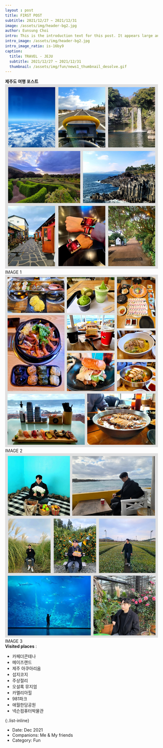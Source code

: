 ```yaml
--- 
layout : post
title: FIRST POST
subtitle: 2021/12/27 ~ 2021/12/31
image: /assets/img/header-bg2.jpg
author: Eunsung Choi
intro: This is the introduction text for this post. It appears large and bold at the top of the post
intro_image: /assets/img/header-bg2.jpg
intro_image_ratio: is-16by9
caption:
  title: TRAVEL - JEJU
  subtitle: 2021/12/27 ~ 2021/12/31
  thumbnail: /assets/img/fun/news1_thumbnail_desolve.gif
---
```


**제주도 여행 포스트**
<img data-action="zoom" class="img-fluid d-block mx-auto" src= "/assets/img/fun/news1_1.jpg" alt='absolute' >
IMAGE 1 <br>
<img data-action="zoom" class="img-fluid d-block mx-auto" src="/assets/img/fun/news1_2.jpg" alt='absolute'>
IMAGE 2 <br>
<img data-action="zoom" class="img-fluid d-block mx-auto" src="/assets/img/fun/news1_3.jpg" alt='absolute'>
IMAGE 3 <br>
**Visited places** : <br>
- 카페더콘테나
- 메이즈랜드
- 제주 아쿠아리움
- 섭지코지
- 주상절리
- 오설록 뮤지엄
- 카멜리아힐
- 981파크
- 애월한담공원
- 넥슨컴퓨터박물관


{:.list-inline}
- Date: Dec 2021
- Companions: Me & My friends
- Category: Fun
